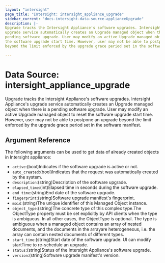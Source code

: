 ```yaml
---
layout: "intersight"
page_title: "Intersight: intersight_appliance_upgrade"
sidebar_current: "docs-intersight-data-source-applianceUpgrade"
description: |-
Upgrade tracks the Intersight Appliance's software upgrades. Intersight Appliance's
upgrade service automatically creates an Upgrade managed object when there is a
pending software upgrade. User may modify an active Upgrade managed object to reset
the software upgrade start time. However, user may not be able to postpone an upgrade
beyond the limit enforced by the upgrade grace period set in the software manifest.

---
```


# Data Source: intersight_appliance_upgrade
Upgrade tracks the Intersight Appliance's software upgrades. Intersight Appliance's
upgrade service automatically creates an Upgrade managed object when there is a
pending software upgrade. User may modify an active Upgrade managed object to reset
the software upgrade start time. However, user may not be able to postpone an upgrade
beyond the limit enforced by the upgrade grace period set in the software manifest.

## Argument Reference
The following arguments can be used to get data of already created objects in Intersight appliance:
* `active`:(bool)Indicates if the software upgrade is active or not.
* `auto_created`:(bool)Indicates that the request was automatically created by the system.
* `description`:(string)Description of the software upgrade.
* `elapsed_time`:(int)Elapsed time in seconds during the software upgrade.
* `end_time`:(string)End date of the software upgrade.
* `fingerprint`:(string)Software upgrade manifest's fingerprint.
* `moid`:(string)The unique identifier of this Managed Object instance.
* `object_type`:(string)The concrete type of this complex type.The ObjectType property must be set explicitly by API clients when the type is ambiguous. In all other cases, the ObjectType is optional. The type is ambiguous when a managed object contains an array of nested documents, and the documents in the arrayare heterogeneous, i.e. the array can contain nested documents of different types.
* `start_time`:(string)Start date of the software upgrade. UI can modify startTime to re-schedule an upgrade.
* `status`:(string)Status of the Intersight Appliance's software upgrade.
* `version`:(string)Software upgrade manifest's version.
